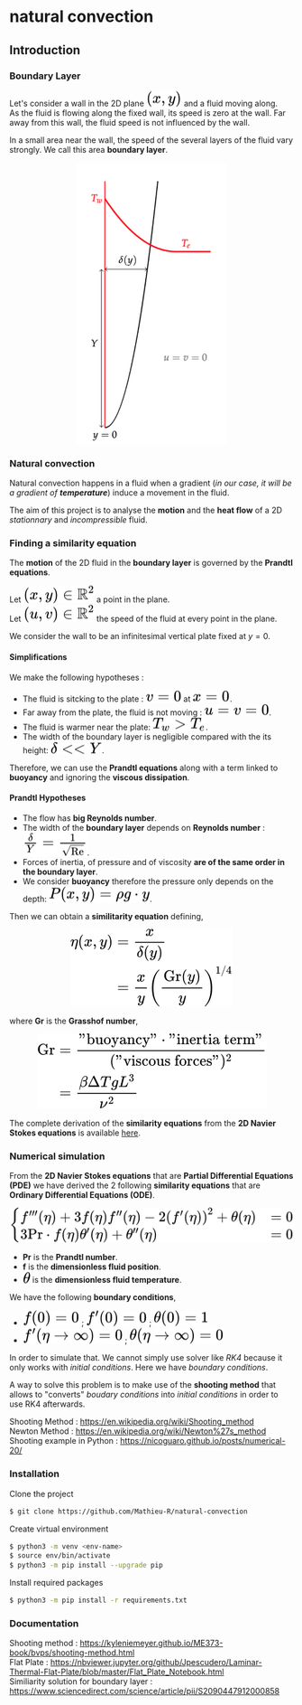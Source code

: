 # natural convection
## Introduction

### Boundary Layer
Let's consider a wall in the 2D plane <!-- $(x, y)$ --> <img style="transform: translateY(0.1em); background: white;" src="svg/FfM6cw8l5A.svg"> and a fluid moving along.    
As the fluid is flowing along the fixed wall, its speed is zero at the wall. 
Far away from this wall, the fluid speed is not influenced by the wall.

In a small area near the wall, the speed of the several layers of the fluid vary strongly. We call this area **boundary layer**.

<img src="./figures/boundary_layer.png" height="500" style="display: block; margin: 0 auto">

### Natural convection
Natural convection happens in a fluid when a gradient (_in our case, it will be a gradient of **temperature**_) induce a movement in the fluid.

The aim of this project is to analyse the **motion** and the **heat flow** of a 2D _stationnary_ and _incompressible_ fluid.

### Finding a similarity equation
The **motion** of the 2D fluid in the **boundary layer** is governed by the **Prandtl equations**. 

Let <!-- $(x, y) \in \mathbb{R}^2$ --> <img style="transform: translateY(0.1em); background: white;" src="svg/8ZmzhmNLxl.svg"> a point in the plane.    
Let <!-- $(u, v) \in \mathbb{R}^2$ --> <img style="transform: translateY(0.1em); background: white;" src="svg/yHJViNVCDf.svg"> the speed of the fluid at every point in the plane.    

We consider the wall to be an infinitesimal vertical plate fixed at $y = 0$.

#### Simplifications 
We make the following hypotheses :   

- The fluid is sitcking to the plate : <!-- $v = 0$ --> <img style="transform: translateY(0.1em); background: white;" src="svg/3N6N5rtgSX.svg"> at <!-- $x = 0$ --> <img style="transform: translateY(0.1em); background: white;" src="svg/TnSCqHIUos.svg">.
- Far away from the plate, the fluid is not moving : <!-- $u = v = 0$ --> <img style="transform: translateY(0.1em); background: white;" src="svg/9Y0iSkW5UD.svg">.
- The fluid is warmer near the plate: <!-- $T_w > T_e$ --> <img style="transform: translateY(0.1em); background: white;" src="svg/vTjKBNYeo0.svg">.
- The width of the boundary layer is negligible compared with the its height: <!-- $\delta << Y$ --> <img style="transform: translateY(0.1em); background: white;" src="svg/fG2Xwp0In3.svg">.

Therefore, we can use the **Prandtl equations** along with a term linked to **buoyancy** and ignoring the **viscous dissipation**.

#### Prandtl Hypotheses 
- The flow has **big Reynolds number**.
- The width of the **boundary layer** depends on **Reynolds number** : <!-- $\frac{\delta}{Y} = \frac{1}{\sqrt{\text{Re}}}$ --> <img style="transform: translateY(0.1em); background: white;" src="svg/z7Uz9XykFq.svg">.
- Forces of inertia, of pressure and of viscosity **are of the same order in the boundary layer**.
- We consider **buoyancy** therefore the pressure only depends on the depth: <!-- $P(x, y) = \rho g \cdot y$ --> <img style="transform: translateY(0.1em); background: white;" src="svg/OAYpc2Os57.svg">.

Then we can obtain a **similitarity equation** defining,
<!-- $$
\begin{align}
  \eta(x, y) 
    &= \frac{x}{\delta(y)} \\
    &= \frac{x}{y} \left( \frac{\text{Gr}(y)}{y} \right)^{1/4}
\end{align}
$$ --> 

<div align="center"><img style="background: white;" src="svg/Lo1YTXPs7Q.svg"></div>

where **Gr** is the **Grasshof number**,
<!-- $$
\begin{align}
  \text{Gr} 
    &= \frac{\text{"buoyancy"} \cdot \text{"inertia term"}}{(\text{"viscous forces"})^2} \\
    &= \frac{\beta \Delta T g L^3}{\nu^2}
\end{align}
$$ --> 

<div align="center"><img style="background: white;" src="svg/PM5482GWyk.svg"></div>

The complete derivation of the **similarity equations** from the **2D Navier Stokes equations** is available [here](/report/natural_convection_blasius_2d_derivation.pdf).

### Numerical simulation
From the **2D Navier Stokes equations** that are **Partial Differential Equations (PDE)** we have derived the 2 following **similarity equations** that are **Ordinary Differential Equations (ODE)**.

<!-- $$
\begin{cases}
  f'''(\eta) + 3 f(\eta) f''(\eta) - 2 \left( f'(\eta) \right)^2 + \theta(\eta) &= 0 \\
  3 \text{Pr} \cdot f(\eta) \theta'(\eta) + \theta''(\eta) &= 0
\end{cases}
$$ --> 

<div align="center"><img style="background: white;" src="svg/78LDmMqVNm.svg"></div>

- **Pr** is the **Prandtl number**.
- **f** is the **dimensionless fluid position**.
- **<!-- $\theta$ --> <img style="transform: translateY(0.1em); background: white;" src="svg/6GtSZNKkPv.svg">** is the **dimensionless fluid temperature**.

We have the following **boundary conditions**,
- <!-- $f(0) = 0$ --> <img style="transform: translateY(0.1em); background: white;" src="svg/zp81vhWTK3.svg"> ; <!-- $f'(0) = 0$ --> <img style="transform: translateY(0.1em); background: white;" src="svg/FlrqY3y4jp.svg"> ; <!-- $\theta(0) = 1$ --> <img style="transform: translateY(0.1em); background: white;" src="svg/rRaOLh8ZF7.svg">
- <!-- $f'(\eta \rightarrow \infty) = 0$ --> <img style="transform: translateY(0.1em); background: white;" src="svg/6FPq8vpPK1.svg"> ; <!-- $\theta(\eta \rightarrow \infty) = 0$ --> <img style="transform: translateY(0.1em); background: white;" src="svg/TPgKWsfJkU.svg">

In order to simulate that. We cannot simply use solver like _RK4_ because it only works with _initial conditions_. Here we have _boundary conditions_.

A way to solve this problem is to make use of the **shooting method** that allows to "converts" _boudary conditions_ into _initial conditions_ in order to use RK4 afterwards.   

Shooting Method : https://en.wikipedia.org/wiki/Shooting_method    
Newton Method : https://en.wikipedia.org/wiki/Newton%27s_method    
Shooting example in Python : https://nicoguaro.github.io/posts/numerical-20/    

### Installation
Clone the project
```bash
$ git clone https://github.com/Mathieu-R/natural-convection
```

Create virtual environment
```bash
$ python3 -m venv <env-name>
$ source env/bin/activate
$ python3 -m pip install --upgrade pip
```

Install required packages
```bash
$ python3 -m pip install -r requirements.txt
```

### Documentation

Shooting method : https://kyleniemeyer.github.io/ME373-book/bvps/shooting-method.html     
Flat Plate : https://nbviewer.jupyter.org/github/Jpescudero/Laminar-Thermal-Flat-Plate/blob/master/Flat_Plate_Notebook.html    
Similiarity solution for boundary layer : https://www.sciencedirect.com/science/article/pii/S2090447912000858    
